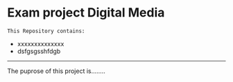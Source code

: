 # Exam project Digital Media

    This Repository contains:
- xxxxxxxxxxxxxx
- dsfgsgsshfdgb
____________________________________
The puprose of this project is........